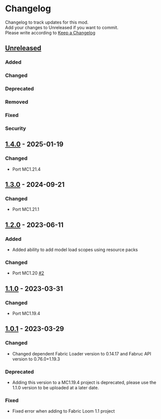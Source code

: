 # Changelog
Changelog to track updates for this mod.  
    Add your changes to Unreleased if you want to commit.  
    Please write according to [Keep a Changelog](https://keepachangelog.com/en/1.0.0/)

## [Unreleased]

### Added

### Changed

### Deprecated

### Removed

### Fixed

### Security

## [1.4.0] - 2025-01-19

### Changed
- Port MC1.21.4

## [1.3.0] - 2024-09-21

### Changed
- Port MC1.21.1

## [1.2.0] - 2023-06-11

### Added
- Added ability to add model load scopes using resource packs

### Changed
- Port MC1.20 [#2](https://github.com/TeamFelnull/SpecialModelLoader/pull/2)

## [1.1.0] - 2023-03-31

### Changed
- Port MC1.19.4

## [1.0.1] - 2023-03-29

### Changed
- Changed dependent Fabric Loader version to 0.14.17 and Fabruc API version to 0.76.0+1.19.3

### Deprecated
- Adding this version to a MC1.19.4 project is deprecated, please use the 1.1.0 version to be uploaded at a later date.

### Fixed
- Fixed error when adding to Fabric Loom 1.1 project

[Unreleased]: https://github.com/TeamFelnull/SpecialModelLoader/compare/v1.4.0...HEAD
[1.4.0]: https://github.com/TeamFelnull/SpecialModelLoader/compare/v1.3.0...v1.4.0
[1.3.0]: https://github.com/TeamFelnull/SpecialModelLoader/compare/v1.2.0...v1.3.0
[1.2.0]: https://github.com/TeamFelnull/SpecialModelLoader/compare/v1.1.0...v1.2.0
[1.1.0]: https://github.com/TeamFelnull/SpecialModelLoader/compare/v1.0.1...v1.1.0
[1.0.1]: https://github.com/TeamFelnull/SpecialModelLoader/commits/v1.0.1
